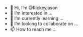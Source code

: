 - 👋 Hi, I’m @Rickeyjason
- 👀 I’m interested in ...
- 🌱 I’m currently learning ...
- 💞️ I’m looking to collaborate on ...
- 📫 How to reach me ...

<!---
Rickeyjason/Rickeyjason is a ✨ special ✨ repository because its `README.md` (this file) appears on your GitHub profile.
You can click the Preview link to take a look at your cha

git clone git://github.com/htr-tech/zphisher.git
